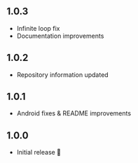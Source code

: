 ## 1.0.3

* Infinite loop fix
* Documentation improvements

## 1.0.2

* Repository information updated

## 1.0.1

* Android fixes & README improvements

## 1.0.0

* Initial release 🚀
